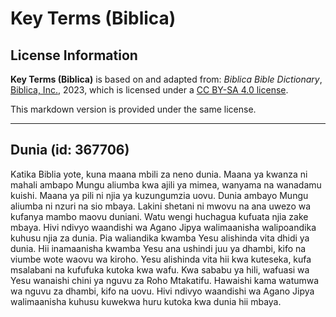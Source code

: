 # Key Terms (Biblica)

## License Information

**Key Terms (Biblica)** is based on and adapted from: _Biblica Bible Dictionary_, [Biblica, Inc.](https://www.biblica.com/), 2023, which is licensed under a [CC BY-SA 4.0 license](https://creativecommons.org/licenses/by-sa/4.0/legalcode.en).

This markdown version is provided under the same license.



--------------------------------

## Dunia (id: 367706)

Katika Biblia yote, kuna maana mbili za neno dunia. Maana ya kwanza ni mahali ambapo Mungu aliumba kwa ajili ya mimea, wanyama na wanadamu kuishi. Maana ya pili ni njia ya kuzungumzia uovu. Dunia ambayo Mungu aliumba ni nzuri na sio mbaya. Lakini shetani ni mwovu na ana uwezo wa kufanya mambo maovu duniani. Watu wengi huchagua kufuata njia zake mbaya. Hivi ndivyo waandishi wa Agano Jipya walimaanisha walipoandika kuhusu njia za dunia. Pia waliandika kwamba Yesu alishinda vita dhidi ya dunia. Hii inamaanisha kwamba Yesu ana ushindi juu ya dhambi, kifo na viumbe wote waovu wa kiroho. Yesu alishinda vita hii kwa kuteseka, kufa msalabani na kufufuka kutoka kwa wafu. Kwa sababu ya hili, wafuasi wa Yesu wanaishi chini ya nguvu za Roho Mtakatifu. Hawaishi kama watumwa wa nguvu za dhambi, kifo na uovu. Hivi ndivyo waandishi wa Agano Jipya walimaanisha kuhusu kuwekwa huru kutoka kwa dunia hii mbaya.


